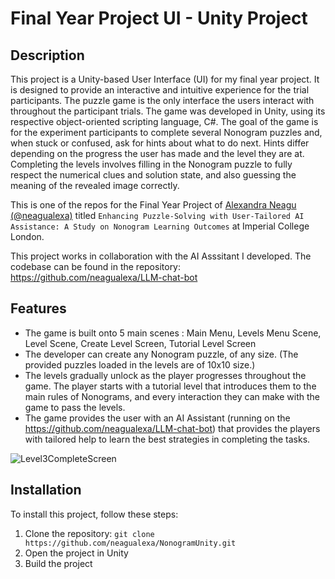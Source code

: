 # Final Year Project UI - Unity Project

## Description

This project is a Unity-based User Interface (UI) for my final year project. It is designed to provide an interactive and intuitive experience for the trial participants. The puzzle game is the only interface the users interact with throughout the participant trials. The game was developed in Unity, using its respective object-oriented scripting language, C#. The goal of the game is for the experiment participants to complete several Nonogram puzzles and, when stuck or confused, ask for hints about what to do next. Hints differ depending on the progress the user has made and the level they are at.
Completing the levels involves filling in the Nonogram puzzle to fully respect the numerical clues and solution state, and also guessing the meaning of the revealed image correctly.

This is one of the repos for the Final Year Project of [Alexandra Neagu (@neagualexa)](https://github.com/neagualexa) titled `Enhancing Puzzle-Solving with User-Tailored AI Assistance: A Study on Nonogram Learning Outcomes` at Imperial College London.

This project works in collaboration with the AI Asssitant I developed. The codebase can be found in the repository: https://github.com/neagualexa/LLM-chat-bot

## Features

- The game is built onto 5 main scenes : Main Menu, Levels Menu Scene, Level Scene, Create Level Screen, Tutorial Level Screen 
- The developer can create any Nonogram puzzle, of any size. (The provided puzzles loaded in the levels are of 10x10 size.)
- The levels gradually unlock as the player progresses throughout the game. The player starts with a tutorial level that introduces them to the main rules of Nonograms, and every interaction they can make with the game to pass the levels.
- The game provides the user with an AI Assistant (running on the https://github.com/neagualexa/LLM-chat-bot) that provides the players with tailored help to learn the best strategies in completing the tasks.

![Level3CompleteScreen](https://github.com/neagualexa/NonogramUnity/assets/33195033/52e02311-fa97-443c-8cd3-8d8fdbda450b)


## Installation

To install this project, follow these steps:

1. Clone the repository: `git clone https://github.com/neagualexa/NonogramUnity.git`
2. Open the project in Unity
3. Build the project
